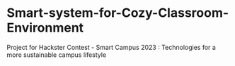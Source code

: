 # Smart-system-for-Cozy-Classroom-Environment
Project for Hackster Contest - Smart Campus 2023 : Technologies for a more sustainable campus lifestyle
